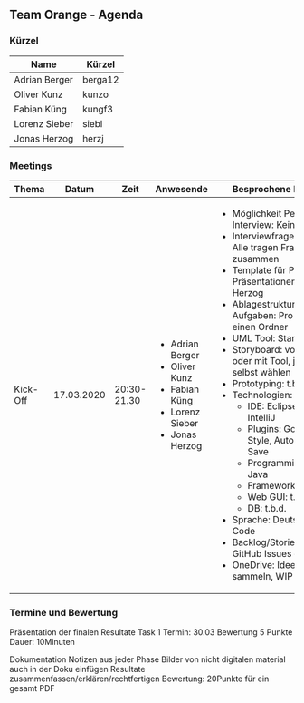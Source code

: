## Team Orange - Agenda
### Kürzel
Name | Kürzel
-----|--------
Adrian Berger | berga12
Oliver Kunz | kunzo
Fabian Küng | kungf3
Lorenz Sieber | siebl
Jonas Herzog | herzj

### Meetings
Thema | Datum | Zeit | Anwesende | Besprochene Punkte | Nächste Schritte
-----------|------------|------------|--------|--------|-------
Kick-Off | 17.03.2020 | 20:30-21.30 | <ul><li>Adrian Berger</li><li>Oliver Kunz</li><li>Fabian Küng</li><li>Lorenz Sieber</li><li>Jonas Herzog</li></ul> | <ul><li>Möglichkeit Person für Interview: Keine</li><li>Interviewfragen Draft: Alle tragen Fragen zusammen</li><li>Template für Powerpoint Präsentationen: Jonas Herzog</li><li>Ablagestruktur für die Aufgaben: Pro Task einen Ordner</li><li>UML Tool: StarUML</li><li>Storyboard: von Hand oder mit Tool, jeder kann selbst wählen</li><li>Prototyping: t.b.d.</li><li>Technologien:<ul><li>IDE: Eclipse oder IntelliJ</li><li>Plugins: Google Code Style, Auto Format on Save</li><li>Programmiersprache: Java</li><li>Framework: Spring</li><li>Web GUI: t.b.d.</li><li>DB: t.b.d.</li></ul></li><li>Sprache: Deutsch ausser Code</li><li>Backlog/Stories als GitHub Issues erfassen</li><li>OneDrive: Ideen sammeln, WIP etc.</li></ul> | <ul><li>Interviewfragen erarbeiten</li><li>Storieboards zeichnen</li></ul>

### Termine und Bewertung
Präsentation der finalen Resultate Task 1
Termin: 30.03
Bewertung 5 Punkte
Dauer: 10Minuten

Dokumentation
Notizen aus jeder Phase
Bilder von nicht digitalen material auch in der Doku einfügen
Resultate zusammenfassen/erklären/rechtfertigen
Bewertung: 20Punkte für ein gesamt PDF
